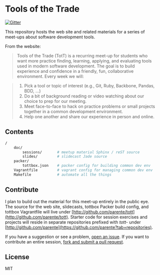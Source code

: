 # Tools of the Trade

[![Gitter](https://badges.gitter.im/Join%20Chat.svg)](https://gitter.im/parente/tott?utm_source=badge&utm_medium=badge&utm_campaign=pr-badge&utm_content=badge)

This repository hosts the web site and related materials for a series of meet-ups about software development tools.

From the website:

> Tools of the Trade (TotT) is a recurring meet-up for students who want more practice finding, learning, applying, and evaluating tools used in modern software development. The goal is to build experience and confidence in a friendly, fun, collaborative environment. Every week we will:

> 1. Pick a tool or topic of interest (e.g., Git, Ruby, Backbone, Pandas, BDD, ...)
> 2. Do a bit of background reading or video watching about our choice to prep for our meeting.
> 3. Meet face-to-face to hack on practice problems or small projects together in a common development environment.
> 4. Help one another and share our experience in person and online.

## Contents

```bash
/
    doc/
        sessions/       # meetup material Sphinx / reST source
        slides/         # slidecast Jade source
    packer/
        tottbox.json    # packer config for building common dev env
    Vagrantfile         # vagrant config for managing common dev env
    Makefile            # automate all the things
```

## Contribute

I plan to build out the material for this meet-up entirely in the public eye. The source for the web site, slidecasts, tottbox Packer build config, and tottbox Vagrantfile will live under [http://github.com/parente/tott](http://github.com/parente/tott). Starter code for session exercises and projects will reside in separate repositories prefixed with *tott-* under [http://github.com/parente](https://github.com/parente?tab=repositories).

If you have a suggestion or see a problem, [open an issue](https://github.com/parente/tott/issues). If you want to contribute an entire session, [fork and submit a pull request](https://github.com/parente/tott/fork).

## License

MIT
